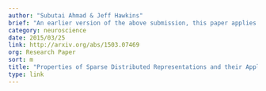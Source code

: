 ```yaml
---
author: "Subutai Ahmad & Jeff Hawkins"
brief: "An earlier version of the above submission, this paper applies our mathematical model of sparse representations to practical HTM systems."
category: neuroscience
date: 2015/03/25
link: http://arxiv.org/abs/1503.07469
org: Research Paper
sort: m
title: "Properties of Sparse Distributed Representations and their Application To Hierarchical Temporal Memory"
type: link
---
```

